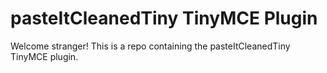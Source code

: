 # pasteItCleanedTiny TinyMCE Plugin

Welcome stranger! This is a repo containing the pasteItCleanedTiny TinyMCE plugin.
